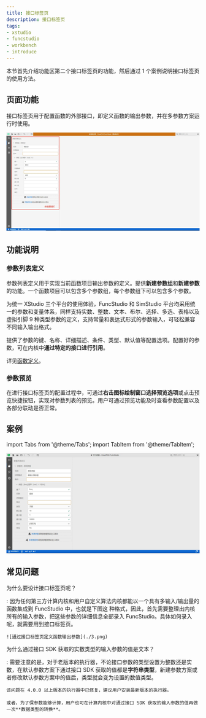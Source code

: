 ```yaml
---
title: 接口标签页
description: 接口标签页
tags:
- xstudio
- funcstudio
- workbench
- introduce
---
```


本节首先介绍功能区第二个接口标签页的功能，然后通过 1 个案例说明接口标签页的使用方法。

## 页面功能

接口标签页用于配置函数的外部接口，即定义函数的输出参数，并在多参数方案运行时使用。

![接口标签页](./1.png)

## 功能说明

### 参数列表定义 

参数列表定义用于实现当前函数项目输出参数的定义。提供**新建参数组**和**新建参数**的功能。一个函数项目可以包含多个参数组，每个参数组下可以包含多个参数。

为统一 XStudio 三个平台的使用体验，FuncStudio 和 SimStudio 平台均采用统一的参数和变量体系，同样支持实数、整数、文本、布尔、选择、多选、表格以及虚拟引脚 9 种类型参数的定义，支持常量和表达式形式的参数输入，可轻松兼容不同输入输出格式。

提供了参数的键、名称、详细描述、条件、类型、默认值等配置选项。配置好的参数，可在内核中**通过特定的接口进行引用**。

详见[函数定义](../../../70-funcstion-design/10-defining-function-params/index.md)。

### 参数预览

在进行接口标签页的配置过程中，可通过**右击图标绘制窗口选择预览选项**或点击预览快捷按钮，实现对参数列表的预览。用户可通过预览功能及时查看参数配置以及各部分联动是否正常。

## 案例

import Tabs from '@theme/Tabs';
import TabItem from '@theme/TabItem';

<Tabs>
<TabItem value="js" label="函数输入参数定义">

![函数输入参数定义](./2.png)

</TabItem>
</Tabs>

## 常见问题

为什么要设计接口标签页呢？

:   因为任何第三方计算内核和用户自定义算法内核都能以一个具有多输入/输出量的函数集成到 FuncStudio 中，也就是下图这
    种格式，因此，首先需要整理出内核所有的输入参数，把这些参数的详细信息全部录入 FuncStudio。具体如何录入呢，就需要用到接口标签页。

    ![通过接口标签页定义函数输出参数](./3.png)


为什么通过接口 SDK 获取的实数类型的输入参数的值是文本？

:   需要注意的是，对于老版本的执行器，不论接口参数的类型设置为整数还是实数，在默认参数方案下通过接口 SDK 获取的值都是**字符串类型**，新建参数方案或者修改默认参数方案中的值后，类型就会变为设置的数值类型。

    该问题在 4.0.0 以上版本的执行器中已修复，建议用户安装最新版本的执行器。
    
    或者，为了保参数能够计算，用户也可在计算内核中对通过接口 SDK 获取的输入参数的值再做一次**数据类型的转换**。
